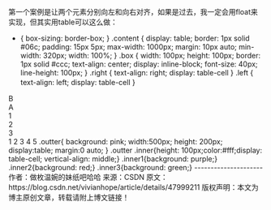   第一个案例是让两个元素分别向左和向右对齐，如果是过去，我一定会用float来实现，但其实用table可以这么做：
* {
    box-sizing: border-box;
}
.content {
    display: table;
    border: 1px solid #06c;
    padding: 15px 5px;
    max-width: 1000px;
    margin: 10px auto;
    min-width: 320px;
    width: 100%;
}
.box {
    width: 100px;
    height: 100px;
    border: 1px solid #ccc;
    text-align: center;
    display: inline-block;
    font-size: 40px;
    line-height: 100px;
}
.right {
    text-align: right;
    display: table-cell
}
.left {
    text-align: left;
    display: table-cell
}
　

<div class="content">
    <div class="left">
        <div class="box">B</div>
    </div>
    <div class="right">
        <div class="box">A</div>
    </div>
</div>

<div class="outter">
        <div class="inner inner1">1</div>
        <div class="inner inner2">2</div>
        <div class="inner inner3">3</div>
</div>
1
2
3
4
5
.outter{
    background: pink;
    width:500px;
    height: 200px;
    display:table;
    margin:0 auto;
}
.outter .inner{height: 100px;color:#fff;display: table-cell; vertical-align: middle;}
.inner1{background: purple;}
.inner2{background: red;}
.inner3{background: green;}
--------------------- 
作者：做枚温婉的妹纸吧哈哈 
来源：CSDN 
原文：https://blog.csdn.net/vivianhope/article/details/47999211 
版权声明：本文为博主原创文章，转载请附上博文链接！